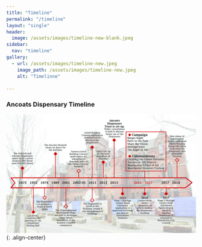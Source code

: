 ```yaml
---
title: "Timeline"
permalink: "/timeline"
layout: "single"
header:
  image: /assets/images/timeline-new-blank.jpeg
sidebar:
  nav: "timeline"
gallery:
  - url: /assets/images/timeline-new.jpeg
    image_path: /assets/images/timeline-new.jpeg
    alt: "Timelinne"
   
---
```



### Ancoats Dispensary Timeline


![timeline](assets/images/timeline-new.jpeg){: .align-center}
